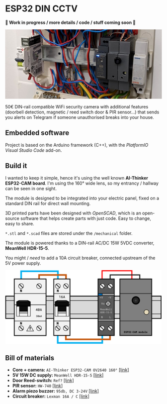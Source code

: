 # ESP32 DIN CCTV

**🚧 Work in progress / more details / code / stuff coming soon 🚧**

![](mechanical/mounted-sample.jpg)

50€ DIN-rail compatible WiFi security camera with additional features (doorbell detection, magnetic / reed switch door & PIR sensor...) that sends you alerts on Telegram if someone unauthorised breaks into your house.

## Embedded software

Project is based on the Arduino framework (C++), with the *PlatformIO Visual Studio Code* add-on.

## Build it

I wanted to keep it simple, hence it's using the well known **AI-Thinker ESP32-CAM board**. I'm using the 160°  wide lens, so my entrancy / hallway can be seen in one sight.

The module is designed to be integrated into your electric panel, fixed on a standard DIN rail for direct wall mounting.

3D printed parts have been designed with *OpenSCAD*, which is an open-source software that helps create parts with just code. Easy to change, easy to share.

`*.stl` and `*.scad` files are stored under the `/mechanical` folder.

The module is powered thanks to a DIN-rail AC/DC 15W 5VDC converter, **MeanWell HDR-15-5**.

You might / *need* to add a 10A circuit breaker, connected upstream of the 5V power supply.

![](doc/electric-panel-schematic.png)

## Bill of materials

- **Core + camera:** `AI-Thinker ESP32-CAM OV2640 160°` [[link]](https://fr.aliexpress.com/item/1005002808966055.html)
- **5V 15W DC supply:** `MeanWell HDR-15-5` [[link]](https://www.amazon.fr/gp/product/B06XWQSJGW/)
- **Door Reed-switch:** `Ref?` [[link]](https://fr.aliexpress.com/item/1005003496413403.html)
- **PIR sensor:** `HW-740` [[link]](https://fr.aliexpress.com/item/32964200244.html)
- **Alarm piezo buzzer:** `95db, DC 3-24V` [[link]](https://fr.aliexpress.com/item/1005001489820983.html)
- **Circuit breaker:** `Lexman 16A / C` [[link]](https://www.leroymerlin.fr/produits/electricite-domotique/tableau-electrique-et-disjoncteur/disjoncteur-coupe-circuit-et-interrupteur-differentiel/disjoncteur-coupe-circuit-et-bloc-para-foudre/disjoncteur-phase-neutre-lexman-16-a-69839973.html)